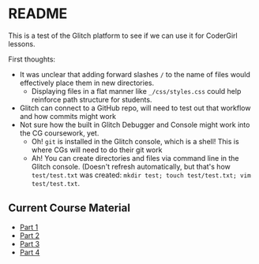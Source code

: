 # README

This is a test of the Glitch platform to see if we can use it for CoderGirl lessons.

First thoughts:
- It was unclear that adding forward slashes `/` to the name of files would effectively place them in new directories.
  - Displaying files in a flat manner like `_/css/styles.css` could help reinforce path structure for students.
- Glitch can connect to a GitHub repo, will need to test out that workflow and how commits might work
- Not sure how the built in Glitch Debugger and Console might work into the CG coursework, yet.
  - Oh! `git` is installed in the Glitch console, which is a shell! This is where CGs will need to do their git work
  - Ah! You can create directories and files via command line in the Glitch console. (Doesn't refresh automatically, but that's how `test/test.txt` was created: `mkdir test; touch test/test.txt; vim test/test.txt`.

## Current Course Material
- [Part 1](https://ktmathews89.github.io/cg_winter_2018_instruction/cg_ed_1)
- [Part 2](https://ktmathews89.github.io/cg_winter_2018_instruction/cg_ed_2)
- [Part 3](https://ktmathews89.github.io/cg_winter_2018_instruction/cg_ed_3)
- [Part 4](https://ktmathews89.github.io/cg_winter_2018_instruction/cg_ed_final)
